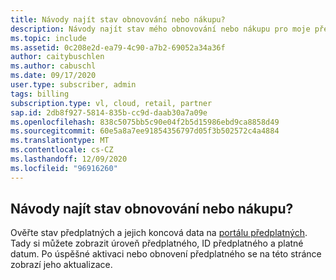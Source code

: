 ```yaml
---
title: Návody najít stav obnovování nebo nákupu?
description: Návody najít stav mého obnovování nebo nákupu pro moje předplatné sady Visual Studio?
ms.topic: include
ms.assetid: 0c208e2d-ea79-4c90-a7b2-69052a34a36f
author: caitybuschlen
ms.author: cabuschl
ms.date: 09/17/2020
user.type: subscriber, admin
tags: billing
subscription.type: vl, cloud, retail, partner
sap.id: 2db8f927-5814-835b-cc9d-daab30a7a09e
ms.openlocfilehash: 838c5075bb5c90e04f2b5d15986ebd9ca8858d49
ms.sourcegitcommit: 60e5a8a7ee91854356797d05f3b502572c4a4884
ms.translationtype: MT
ms.contentlocale: cs-CZ
ms.lasthandoff: 12/09/2020
ms.locfileid: "96916260"
---
```

## <a name="how-do-i-find-the-status-of-my-renewal-or-purchase"></a>Návody najít stav obnovování nebo nákupu?

Ověřte stav předplatných a jejich koncová data na [portálu předplatných](https://my.visualstudio.com/subscriptions). Tady si můžete zobrazit úroveň předplatného, ID předplatného a platné datum. Po úspěšné aktivaci nebo obnovení předplatného se na této stránce zobrazí jeho aktualizace. 